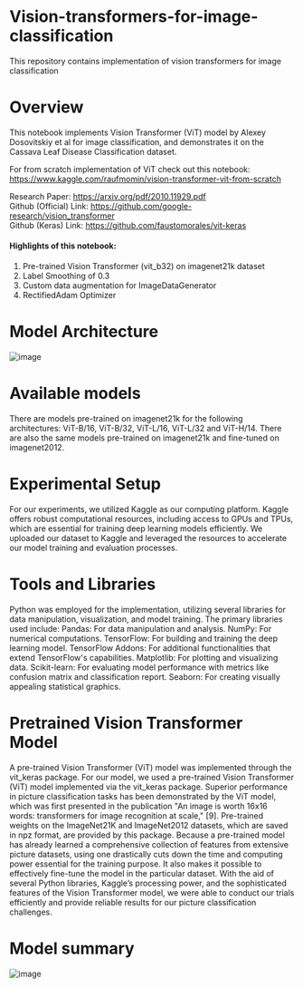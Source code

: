# Vision-transformers-for-image-classification
This repository contains implementation of vision transformers for image classification


# Overview

This notebook implements Vision Transformer (ViT) model by Alexey Dosovitskiy et al for image classification, and demonstrates it on the Cassava Leaf Disease Classification dataset.

For from scratch implementation of ViT check out this notebook: <br>
https://www.kaggle.com/raufmomin/vision-transformer-vit-from-scratch

Research Paper: https://arxiv.org/pdf/2010.11929.pdf <br>
Github (Official) Link: https://github.com/google-research/vision_transformer <br>
Github (Keras) Link: https://github.com/faustomorales/vit-keras

#### Highlights of this notebook:
1. Pre-trained Vision Transformer (vit_b32) on imagenet21k dataset
2. Label Smoothing of 0.3
3. Custom data augmentation for ImageDataGenerator
4. RectifiedAdam Optimizer


# Model Architecture

![image](https://github.com/SujanSharma07/Vision-transformers-for-image-classification/assets/50839018/47344d8b-8d60-46a5-8a9e-f40b64cbbc06)


# Available models
There are models pre-trained on imagenet21k for the following architectures:
ViT-B/16, ViT-B/32, ViT-L/16, ViT-L/32 and ViT-H/14. 
There are also the same models pre-trained on imagenet21k and fine-tuned on imagenet2012.


# Experimental Setup
For our experiments, we utilized Kaggle as our computing platform. Kaggle offers robust computational
resources, including access to GPUs and TPUs, which are essential for training deep learning models
efficiently. We uploaded our dataset to Kaggle and leveraged the resources to accelerate our model
training and evaluation processes.

# Tools and Libraries
Python was employed for the implementation, utilizing several libraries for data manipulation,
visualization, and model training. The primary libraries used include:
Pandas: For data manipulation and analysis.
NumPy: For numerical computations.
TensorFlow: For building and training the deep learning model.
TensorFlow Addons: For additional functionalities that extend TensorFlow's capabilities.
Matplotlib: For plotting and visualizing data.
Scikit-learn: For evaluating model performance with metrics like confusion matrix and classification
report.
Seaborn: For creating visually appealing statistical graphics.

# Pretrained Vision Transformer Model
A pre-trained Vision Transformer (ViT) model was implemented through the vit_keras package.
For our model, we used a pre-trained Vision Transformer (ViT) model implemented via the vit_keras
package. Superior performance in picture classification tasks has been demonstrated by the ViT model,
which was first presented in the publication "An image is worth 16x16 words: transformers for image
recognition at scale," [9]. Pre-trained weights on the ImageNet21K and ImageNet2012 datasets, which
are saved in npz format, are provided by this package.
Because a pre-trained model has already learned a comprehensive collection of features from extensive
picture datasets, using one drastically cuts down the time and computing power essential for the training
purpose. It also makes it possible to effectively fine-tune the model in the particular dataset.
With the aid of several Python libraries, Kaggle’s processing power, and the sophisticated features of the
Vision Transformer model, we were able to conduct our trials efficiently and provide reliable results for
our picture classification challenges.

# Model summary
![image](https://github.com/SujanSharma07/Vision-transformers-for-image-classification/assets/50839018/46654e2a-714e-47c9-9428-c070170a9fe5)
